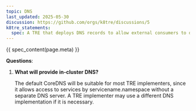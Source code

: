 ```yaml
---
topic: DNS
last_updated: 2025-05-30
discussion: https://github.com/orgs/k8tre/discussions/5
k8tre_statements:
  spec: A TRE that deploys DNS records to allow external consumers to discover services should manage the external DNS entities together with the lifecycle operations of the corresponding services, such as deployments or upgrades. This includes removing DNS records which are no longer needed.
---
```


{{ spec_content(page.meta) }}

**Questions**: 

1. **What will provide in-cluster DNS?**

    The default CoreDNS will be suitable for most TRE implementers, since it allows access to services by servicename.namespace without a separate DNS server. A TRE implementer may use a different DNS implementation if it is necessary.
